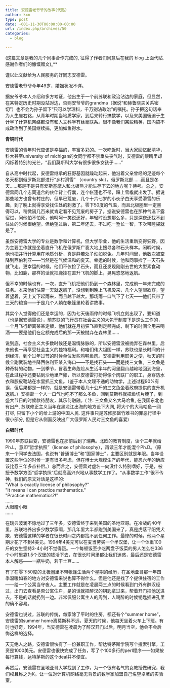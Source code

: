 ```yaml
---
title: 安德雷老爷爷的故事(代贴)
author: kxn
type: post
date: -001-11-30T00:00:00+00:00
url: /index.php/archives/50
categories:
  - blog

---
```

(这篇文章是我的几个同事合作完成的, 征得了作者们同意后在我的 blog 上面代贴. 感谢作者们的慷慨赠文)_**</p> 

谨以此文献给为人民服务的好同志安德雷。</b></i>

安德雷老爷爷今年49岁，婚姻状况不详。

据安爷爷本人介绍和多方考证，他出生于一个前苏联和政治沾边的家庭，但显然，在某特定历史时期没站对边，否则安爷爷的grandma（据说“和赫鲁晓夫关系密切”）也不会为孙子留下“只可以学理科，千万别沾政治”的嘱托。孙子把这句话奉为人生座右铭，从青年时期当地质学家，到后来转行搞数学，以及来美国後迫于生计学了计算机网络都没有和人文科学有丝毫联系。很不像我们某些精英，国内搞不成政治到了美国继续搞，更加如鱼得水。

<span style="font-weight:bold">青铜时代</span>

安德雷的青年时代应该是幸福的，丰富多彩的。一次吃饭时，当大家回忆起清华，科大甚至university of michigan的女同学都不禁垂头丧气时，安德雷的眼睛里却闪烁着特别的光芒，“我们莫斯科大学有很多很多女孩子……”

自从高中时代起，安德雷继承的狂野基因就躁动起来，他沿着父亲曾经的足迹每个冬天都到俄罗斯北部进行“乡村滑雪” （country ski）。俄罗斯北部……而且是冬天……那是不是只有爱斯基摩人和北极熊才能生存下去的地方呢？待考。总之，安德雷同几个志同道合的伙伴背上行囊，连个帐篷也不带，踩上雪橇就出发了。据说那些地方也曾有村庄的，但早已荒废，几个十六七岁的小伙子白天享受滑雪的乐趣，到了晚上就得享受找住处的刺激了。零下50度的气温，而且北极圈里一定黑得可以，稍微隔几百米就肯定看不见荒废的房子了。据说安德雷也在那种气温下露宿过，问他怕不怕死，他呵呵一笑说还好，年轻时没想那么多，只是深夜还找不到住处的时候很绝望。但绝望过后，第二年还去，不过吃一堑长一智，下次带睡袋就是了。

虽然安德雷大学的专业是数学和计算机，但大学毕业，他的生活重新变得狂野，因为主要工作就是坐着直升飞机在俄罗斯广袤大地上搜寻各种石头样本。闲暇时候，他也把并行计算用在地质分析，真是静若处子动如脱兔。几年时间里，他数次被空降到西伯利亚——当然是在气候温和的夏天。幸运的时候，他和同事捡了一天石头就飞走。更幸运的时候，他们不仅捡了石头，而且还发现刚刚去世的大型素食动物，比如鹿，那样的话就把鹿挂在直升飞机的脚上，晃晃悠悠地返航。

但不幸的时候也有，一次，直升飞机把他们扔到一个森林里，完成前一年未完成的任务。本来他们估算一天就返航了，没想到到晚上飞机没来，几个人望眼欲穿，望着望着，天上又下起雨来，而且越下越大。那场雨一口气下了七天——他们只带了三天的粮食——于是几个人躺在帐篷里轮着讲故事。

其实个人觉得他们还是幸运的，因为七天後雨停的时候飞机立刻出现了，要知道（也是据安德雷说），前苏联的飞行员在社会主义的大包干制度下是这么工作的，一个月飞行距离某某定额，他们就在月初狂飞直到定额完成，剩下的时间全用来喝酒——要是他们在定额完成后的那一天被抛弃在森林里……

说到底，社会主义大多数时候还是温情脉脉的，所以安德雷没被抛弃在森林里，后来他也一再享受社会主义的独特福利。和咱们伟大祖国一样，苏联也是长时间的计划经济，到个过年过节的时候单位发些鸡鸭鱼肉。安德雷利用职务之便，秋天的时候全副武装地空降西伯利亚某入海口——不是找石头——而是找三文鱼。三文鱼是种奇特的动物，一到季节，冒着生命危险从生活半年的河里翻山越岭地回到海里，在此过程中还要钻到沙地里产卵，所以安德雷打扮得像个肉联厂的职工，身穿防水衣和胶皮靴站在水里抓三文鱼。（鉴于本人文理不通的动物学，上述过程90%有误，但后果都是一样的，就是安德雷带着几十公斤的三文鱼坐着政府提供的直升机返航。）安德雷一个人一口气也吃不了那么多鱼，回到莫斯科就把鱼切片腌了，到盛大节日的时候款待朋友，其乐何融融。( 注: 三文鱼又名大马哈鱼, 在我国东北也有出产, 苏联修正主义当年在黑龙江出海的地方设下大网, 将大个的大马哈鱼一网打尽, 只留下小个的给上游的中国人民. 这件事只是苏修那罄竹难书的罪恶行径中很小部分, 但是它从侧面反映出广大俄罗斯人民对三文鱼的喜爱)

<span style="font-weight:bold">白银时代</span>

1990年苏联巨变，安德雷也在那前后到了瑞典。北欧的教育制度，读个三年就给Ph.L，意即“哲学执照”（license of philosophy），再读三年才能混个Ph.D。（原来一个同学去法国，也说有“普通博士”和“国家博士”，主要区别就是年限。当年设置这些学位的时候一定有很多考虑，但在博士大规模生产的年代，能忍六年的确应该比忍三年多点补偿。）总而言之，安德雷对虚名一向没什么特别嗜好，于是，被授予数学方面“哲学执照”后就高高兴兴地从事数学工作了。“从事数学工作”很不传神，我们的原文对话是这样的:  
"What is exactly license of philosophy?"  
"It means I can practice mathematics."  
"Practice mathematics?!"  
……  
大眼瞪小眼  
……

在瑞典波澜不惊地过了三年多，安德雷终于来到美国的圣地亚哥。在冷战的40年里，苏联培养出多少数学家啊，那几年里大半都跑到美国来了，真是虎落平阳凭犬欺，安德雷这样的学者在很长时间之内都找不到任何工作。最惨的时候，他两个星期才花了不到4美元。1994年4美元可以在麦当劳买一个半汉堡，让一个体重100斤的女生坚持3-4小时不觉得饿。一个每顿饭至少吃两盘子饭菜的男人怎么在336个小时里靠1.5个汉堡的钱活下去，在很长时间里都让我们迷惑，最后还是安德雷本人解惑——一瓶牛奶，若干土豆……

有了在零下50度的北极圈里不带帐篷生活两个星期的经历，在圣地亚哥那一年四季温暖如春的地方对安德雷来说也算不得什么。但是他还是找了个提供住宿的工作——给一个公寓当守夜人。主要工作就是在凌晨两三点的时候看到门外有醉汉经过，出门去查看是否公寓住户，是的话就把醉汉的钥匙拿过来，帮着开门把他送进去，不是的话就扔到一边。非常佩服公寓主人的周到，人喝醉的时候钥匙插进孔里的确不容易。

安德雷也说过，苏联的传统，每家除了平时的住房，都还有个“summer home”，安德雷的summer home离莫斯科不远，夏天的时候，他每天坐着火车上下班。有时也好奇，1994年，当安德雷在凌晨为了醉汉开门以后，明月当空，他会不会后悔这样的选择。

天无绝人之路，安德雷很快有了一份兼职工作，帮达特茅斯学院写个搜索引擎，工资是1000美元。安德雷也很快完成了任务，写了个100多行的perl程序——如果按每行算钱，达特茅斯的这个deal并不便宜。

再然后，安德雷在圣地亚哥大学找到了工作，为一个很有名气的女教授做研究，我们权且称之为K。让一位对计算机网络毫无背景的数学家加盟自己名望卓著的实验室，